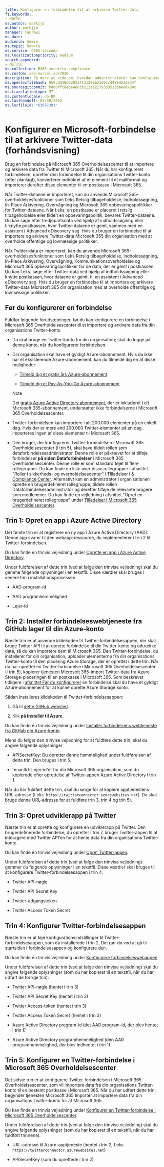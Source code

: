 ```yaml
---
title: Konfigurer en forbindelse til at arkivere Twitter-data
f1.keywords:
- NOCSH
ms.author: markjjo
author: markjjo
manager: laurawi
ms.date: ''
audience: Admin
ms.topic: how-to
ms.service: O365-seccomp
ms.localizationpriority: medium
search.appverid:
- MET150
ms.collection: M365-security-compliance
ms.custom: seo-marvel-apr2020
description: Få mere at vide om, hvordan administratorer kan konfigurere og bruge en indbygget forbindelse til at importere Twitter-data Microsoft 365.
ms.openlocfilehash: 959cdd49d229334f3129eb21505c4489d23ded4f
ms.sourcegitcommit: bdd6ffc6ebe4e6cb212ab22793d9513dae6d798c
ms.translationtype: MT
ms.contentlocale: da-DK
ms.lasthandoff: 03/08/2022
ms.locfileid: "63587281"
---
```

# <a name="set-up-a-microsoft-connector-to-archive-twitter-data-preview"></a>Konfigurer en Microsoft-forbindelse til at arkivere Twitter-data (forhåndsvisning)

Brug en forbindelse på Microsoft 365 Overholdelsescenter til at importere og arkivere data fra Twitter til Microsoft 365. Når du har konfigureret forbindelsen, opretter den forbindelse til din organisations Twitter-konto (efter planlagt), konverterer indholdet af et element til et mailformat og importerer derefter disse elementer til en postkasse i Microsoft 365.

Når Twitter-dataene er importeret, kan du anvende Microsoft 365-overholdelsesfunktioner som f.eks Retslig tilbageholdelse, Indholdssøgning, In-Place Arkivering, Overvågning og Microsoft 365 opbevaringspolitikker for Twitter-dataene. Når f.eks. en postkasse er placeret i retslig tilbageholdelse eller tildelt en opbevaringspolitik, bevares Twitter-dataene. Du kan søge efter tredjepartsdata ved hjælp af indholdssøgning eller tilknytte postkassen, hvor Twitter-dataene er gemt, sammen med en assistent i Advanced eDiscovery sag. Hvis du bruger en forbindelse til at importere og arkivere Twitter-data Microsoft 365 din organisation med at overholde offentlige og lovmæssige politikker.

Når Twitter-data er importeret, kan du anvende Microsoft 365-overholdelsesfunktioner som f.eks Retslig tilbageholdelse, Indholdssøgning, In-Place Arkivering, Overvågning, Kommunikationsoverholdelse og Microsoft 365 opbevaringspolitikker for de data, der er gemt i postkassen. Du kan f.eks. søge efter Twitter-data ved hjælp af indholdssøgning eller knytte postkassen, hvor dataene er gemt, til en assistent i Advanced eDiscovery sag. Hvis du bruger en forbindelse til at importere og arkivere Twitter-data Microsoft 365 din organisation med at overholde offentlige og lovmæssige politikker.

## <a name="before-you-set-up-a-connector"></a>Før du konfigurerer en forbindelse

Fuldfør følgende forudsætninger, før du kan konfigurere en forbindelse i Microsoft 365 Overholdelsescenter til at importere og arkivere data fra din organisations Twitter-konto.

- Du skal bruge en Twitter-konto for din organisation; skal du logge på denne konto, når du konfigurerer forbindelsen.

- Din organisation skal have et gyldigt Azure-abonnement. Hvis du ikke har et eksisterende Azure-abonnement, kan du tilmelde dig en af disse muligheder:

    - [Tilmeld dig et gratis års Azure-abonnement](https://azure.microsoft.com/free) 

    - [Tilmeld dig et Pay-As-You-Go Azure-abonnement](https://azure.microsoft.com/pricing/purchase-options/pay-as-you-go/)

    > [!NOTE]
    > Det [gratis Azure Active Directory abonnement](use-your-free-azure-ad-subscription-in-office-365.md), der er inkluderet i dit Microsoft 365-abonnement, understøtter ikke forbindelserne i Microsoft 365 Overholdelsescenter.

- Twitter-forbindelsen kan importere i alt 200.000 elementer på en enkelt dag. Hvis der er mere end 200.000 Twitter-elementer på en dag, importeres ingen af disse elementer til Microsoft 365.

- Den bruger, der konfigurerer Twitter-forbindelsen i Microsoft 365 Overholdelsescenter (i trin 5), skal have tildelt rollen som dataforbindelsesadministrator. Denne rolle er påkrævet for at tilføje forbindelser **på siden Dataforbindelser** i Microsoft 365 Overholdelsescenter. Denne rolle er som standard føjet til flere rollegrupper. Du kan finde en liste over disse rollegrupper i afsnittet "Roller i sikkerheds- og overholdelsescenter" i Tilladelser i [& Compliance Center](../security/office-365-security/permissions-in-the-security-and-compliance-center.md#roles-in-the-security--compliance-center). Alternativt kan en administrator i organisationen oprette en brugerdefineret rollegruppe, tildele rollen Dataforbindelsesadministrator og derefter tilføje de relevante brugere som medlemmer. Du kan finde en vejledning i afsnittet "Opret en brugerdefineret rollegruppe" under [Tilladelser i Microsoft 365 Overholdelsescenter](microsoft-365-compliance-center-permissions.md#create-a-custom-role-group).

## <a name="step-1-create-an-app-in-azure-active-directory"></a>Trin 1: Opret en app i Azure Active Directory

Det første trin er at registrere en ny app i Azure Active Directory (AAD). Denne app svarer til den webapp-ressource, du implementerer i trin 2 til Twitter-forbindelsen.

Du kan finde en trinvis vejledning under [Oprette en app i Azure Active Directory](deploy-twitter-connector.md#step-1-create-an-app-in-azure-active-directory).

Under fuldførelsen af dette trin (ved at følge den trinvise vejledning) skal du gemme følgende oplysninger i en tekstfil. Disse værdier skal bruges i senere trin i installationsprocessen.

- AAD-program-id

- AAD programhemmelighed

- Lejer-id

## <a name="step-2-deploy-connector-web-service-from-github-repository-to-your-azure-account"></a>Trin 2: Installer forbindelseswebtjeneste fra GitHub lager til din Azure-konto

Næste trin er at anvende kildekoden til Twitter-forbindelsesappen, der skal bruge Twitter API til at oprette forbindelse til din Twitter-konto og udtrække data, så du kan importere dem til Microsoft 365. Den Twitter-forbindelse, du installerer for din organisation, uploader elementerne fra din organisations Twitter-konto til den placering Azure Storage, der er oprettet i dette trin. Når du har oprettet en Twitter-forbindelse i Microsoft 365 Overholdelsescenter (i trin 5), kopierer tjenesten Microsoft 365-import Twitter-data fra Azure Storage-placeringen til en postkasse i Microsoft 365. Som beskrevet tidligere i [afsnittet Før du konfigurerer](#before-you-set-up-a-connector) en forbindelse skal du have et gyldigt Azure-abonnement for at kunne oprette Azure Storage konto.

Sådan installeres kildekoden til Twitter-forbindelsesappen:

1. Gå til [dette GitHub websted](https://github.com/microsoft/m365-sample-twitter-connector-csharp-aspnet).

2. Klik **på Installér til Azure**.

Du kan finde en trinvis vejledning under [Installér forbindelsens webtjeneste fra GitHub din Azure-konto](deploy-twitter-connector.md#step-2-deploy-the-connector-web-service-from-github-to-your-azure-account).

Mens du følger den trinvise vejledning for at fuldføre dette trin, skal du angive følgende oplysninger

- APISecretKey: Du opretter denne hemmelighed under fuldførelsen af dette trin. Den bruges i trin 5.

- tenantId: Lejer-id'et for din Microsoft 365 organisation, som du kopierede efter oprettelse af Twitter-appen Azure Active Directory i trin 1.

Når du har fuldført dette trin, skal du sørge for at kopiere apptjenestens URL-adresse (f.eks. `https://twitterconnector.azurewebsites.net`). Du skal bruge denne URL-adresse for at fuldføre trin 3, trin 4 og trin 5).

## <a name="step-3-create-developer-app-on-twitter"></a>Trin 3: Opret udviklerapp på Twitter

Næste trin er at oprette og konfigurere en udviklerapp på Twitter. Den brugerdefinerede forbindelse, du opretter i trin 7, bruger Twitter-appen til at interagere med Twitter API'en for at hente data fra din organisations Twitter-konto.

Du kan finde en trinvis vejledning under [Opret Twitter-appen](deploy-twitter-connector.md#step-3-create-the-twitter-app).

Under fuldførelsen af dette trin (ved at følge den trinvise vejledning) gemmer du følgende oplysninger i en tekstfil. Disse værdier skal bruges til at konfigurere Twitter-forbindelsesappen i trin 4.

- Twitter API-nøgle

- Twitter API Secret Key

- Twitter-adgangstoken

- Twitter Access Token Secret

## <a name="step-4-configure-the-twitter-connector-app"></a>Trin 4: Konfigurer Twitter-forbindelsesappen

Næste trin er at føje konfigurationsindstillinger til Twitter-forbindelsesappen, som du installerede i trin 2. Det gør du ved at gå til startsiden i forbindelsesappen og konfigurere den.

Du kan finde en trinvis vejledning under [Konfigurere forbindelseswebappen](deploy-twitter-connector.md#step-4-configure-the-connector-web-app).

Under fuldførelsen af dette trin (ved at følge den trinvise vejledning) skal du angive følgende oplysninger (som du har kopieret til en tekstfil, når du har udført de forrige trin):

- Twitter API-nøgle (hentet i trin 3)

- Twitter API Secret Key (hentet i trin 3)

- Twitter Access-token (hentet i trin 3)

- Twitter Access Token Secret (hentet i trin 3)

- Azure Active Directory program-id (det AAD program-id, der blev hentet i trin 1)

- Azure Active Directory programhemmelighed (den AAD programhemmelighed, der blev indhentet i trin 1)

## <a name="step-5-set-up-a-twitter-connector-in-the-microsoft-365-compliance-center"></a>Trin 5: Konfigurer en Twitter-forbindelse i Microsoft 365 Overholdelsescenter

Det sidste trin er at konfigurere Twitter-forbindelsen i Microsoft 365 Overholdelsescenter, som vil importere data fra din organisations Twitter-konto til en bestemt postkasse i Microsoft 365. Når du har udført dette trin, begynder tjenesten Microsoft 365 Importér at importere data fra din organisations Twitter-konto for at Microsoft 365.

Du kan finde en trinvis vejledning under [Konfigurer en Twitter-forbindelse i Microsoft 365 Overholdelsescenter](deploy-twitter-connector.md#step-5-set-up-a-twitter-connector-in-the-microsoft-365-compliance-center). 

Under fuldførelsen af dette trin (ved at følge den trinvise vejledning) skal du angive følgende oplysninger (som du har kopieret til en tekstfil, når du har fuldført trinnene).

- URL-adresse til Azure-apptjeneste (hentet i trin 2, f.eks. `https://twitterconnector.azurewebsites.net`)

- APISecretKey (som du oprettede i trin 2)
